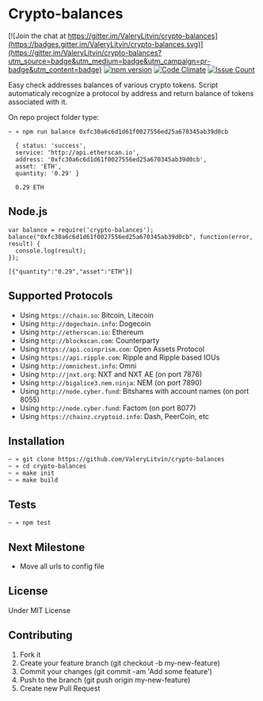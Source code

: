 # Crypto-balances
[![Join the chat at https://gitter.im/ValeryLitvin/crypto-balances](https://badges.gitter.im/ValeryLitvin/crypto-balances.svg)](https://gitter.im/ValeryLitvin/crypto-balances?utm_source=badge&utm_medium=badge&utm_campaign=pr-badge&utm_content=badge)
[![npm version](https://badge.fury.io/js/crypto-balances.svg)](https://badge.fury.io/js/crypto-balances)
[![Code Climate](https://codeclimate.com/github/ValeryLitvin/crypto-balances/badges/gpa.svg)](https://codeclimate.com/github/ValeryLitvin/crypto-balances)
[![Issue Count](https://codeclimate.com/github/ValeryLitvin/crypto-balances/badges/issue_count.svg)](https://codeclimate.com/github/ValeryLitvin/crypto-balances)

Easy check addresses balances of various crypto tokens. Script automaticaly recognize a protocol by address and return balance of tokens associated with it.

On repo project folder type:
```
~ » npm run balance 0xfc30a6c6d1d61f0027556ed25a670345ab39d0cb

  { status: 'success',
  service: 'http://api.etherscan.io',
  address: '0xfc30a6c6d1d61f0027556ed25a670345ab39d0cb',
  asset: 'ETH',
  quantity: '0.29' }

  0.29 ETH
```

## Node.js

```
var balance = require('crypto-balances');
balance("0xfc30a6c6d1d61f0027556ed25a670345ab39d0cb", function(error, result) {
  console.log(result);
});

[{"quantity":"0.29","asset":"ETH"}]
```

## Supported Protocols

- Using `https://chain.so`: Bitcoin, Litecoin
- Using `http://dogechain.info`: Dogecoin
- Using `http://etherscan.io`: Ethereum
- Using `http://blockscan.com`: Counterparty
- Using `https://api.coinprism.com`: Open Assets Protocol
- Using `https://api.ripple.com`: Ripple and Ripple based IOUs
- Using `http://omnichest.info`: Omni
- Using `http://jnxt.org`: NXT and NXT AE (on port 7876)
- Using `http://bigalice3.nem.ninja`: NEM (on port 7890)
- Using `http://node.cyber.fund`: Bitshares with account names (on port 8055)
- Using `http://node.cyber.fund`: Factom (on port 8077)
- Using `https://chainz.cryptoid.info`: Dash, PeerCoin, etc

## Installation

```
~ » git clone https://github.com/ValeryLitvin/crypto-balances
~ » cd crypto-balances
~ » make init
~ » make build
```

## Tests
```
~ » npm test
```

## Next Milestone
- Move all urls to config file

## License

Under MIT License

## Contributing
1. Fork it
2. Create your feature branch (git checkout -b my-new-feature)
3. Commit your changes (git commit -am 'Add some feature')
4. Push to the branch (git push origin my-new-feature)
5. Create new Pull Request
